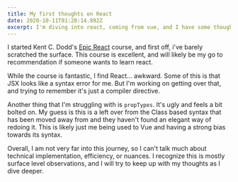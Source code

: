 ```yaml
---
title: My first thoughts on React
date: 2020-10-11T01:28:14.892Z
excerpt: I'm diving into react, coming from vue, and I have some thoughts.
---
```

I started Kent C. Dodd's [Epic React](https://epicreact.dev) course, and first off, i've barely scratched the surface. This course is excellent, and will likely be my go to recommendation if someone wants to learn react.

While the course is fantastic, I find React... awkward. Some of this is that JSX looks like a syntax error for me. But I'm working on getting over that, and trying to remember it's just a compiler directive. 

Another thing that I'm struggling with is `propTypes`. It's ugly and feels a bit bolted on. My guess is this is a left over from the Class based syntax that has been moved away from and they haven't found an elegant way of redoing it. This is likely just me being used to Vue and having a strong bias towards its syntax.

Overall, I am not very far into this journey, so I can't talk much about technical implementation, efficiency, or nuances. I recognize this is mostly surface level observations, and I will try to keep up with my thoughts as I dive deeper.